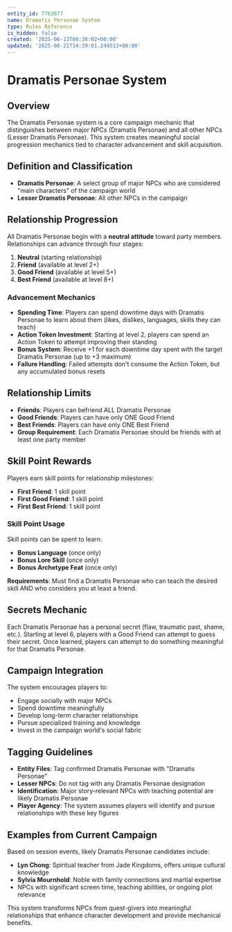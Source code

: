 ```yaml
---
entity_id: 7763877
name: Dramatis Personae System
type: Rules Reference
is_hidden: false
created: '2025-06-13T00:30:02+00:00'
updated: '2025-08-21T14:39:01.249513+00:00'
---
```


# Dramatis Personae System

## Overview

The Dramatis Personae system is a core campaign mechanic that distinguishes between major NPCs (Dramatis Personae) and all other NPCs (Lesser Dramatis Personae). This system creates meaningful social progression mechanics tied to character advancement and skill acquisition.

## Definition and Classification

- **Dramatis Personae**: A select group of major NPCs who are considered "main characters" of the campaign world
- **Lesser Dramatis Personae**: All other NPCs in the campaign

## Relationship Progression

All Dramatis Personae begin with a **neutral attitude** toward party members. Relationships can advance through four stages:

1. **Neutral** (starting relationship)
2. **Friend** (available at level 2+)
3. **Good Friend** (available at level 5+)
4. **Best Friend** (available at level 8+)

### Advancement Mechanics

- **Spending Time**: Players can spend downtime days with Dramatis Personae to learn about them (likes, dislikes, languages, skills they can teach)
- **Action Token Investment**: Starting at level 2, players can spend an Action Token to attempt improving their standing
- **Bonus System**: Receive +1 for each downtime day spent with the target Dramatis Personae (up to +3 maximum)
- **Failure Handling**: Failed attempts don't consume the Action Token, but any accumulated bonus resets

## Relationship Limits

- **Friends**: Players can befriend ALL Dramatis Personae
- **Good Friends**: Players can have only ONE Good Friend
- **Best Friends**: Players can have only ONE Best Friend
- **Group Requirement**: Each Dramatis Personae should be friends with at least one party member

## Skill Point Rewards

Players earn skill points for relationship milestones:

- **First Friend**: 1 skill point
- **First Good Friend**: 1 skill point
- **First Best Friend**: 1 skill point

### Skill Point Usage

Skill points can be spent to learn:

- **Bonus Language** (once only)
- **Bonus Lore Skill** (once only)
- **Bonus Archetype Feat** (once only)

**Requirements**: Must find a Dramatis Personae who can teach the desired skill AND who considers you at least a friend.

## Secrets Mechanic

Each Dramatis Personae has a personal secret (flaw, traumatic past, shame, etc.). Starting at level 6, players with a Good Friend can attempt to guess their secret. Once learned, players can attempt to do something meaningful for that Dramatis Personae.

## Campaign Integration

The system encourages players to:

- Engage socially with major NPCs
- Spend downtime meaningfully
- Develop long-term character relationships
- Pursue specialized training and knowledge
- Invest in the campaign world's social fabric

## Tagging Guidelines

- **Entity Files**: Tag confirmed Dramatis Personae with "Dramatis Personae"
- **Lesser NPCs**: Do not tag with any Dramatis Personae designation
- **Identification**: Major story-relevant NPCs with teaching potential are likely Dramatis Personae
- **Player Agency**: The system assumes players will identify and pursue relationships with these key figures

## Examples from Current Campaign

Based on session events, likely Dramatis Personae candidates include:

- **Lyn Chong**: Spiritual teacher from Jade Kingdoms, offers unique cultural knowledge
- **Sylvia Mournhold**: Noble with family connections and martial expertise
- NPCs with significant screen time, teaching abilities, or ongoing plot relevance

This system transforms NPCs from quest-givers into meaningful relationships that enhance character development and provide mechanical benefits.